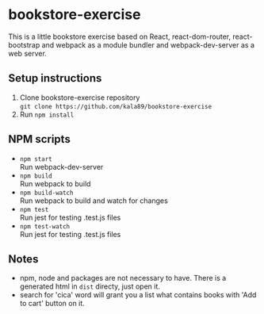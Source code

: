 # bookstore-exercise
This is a little bookstore exercise based on React, react-dom-router, react-bootstrap and webpack as a module bundler and webpack-dev-server as a web server.

## Setup instructions
1. Clone bookstore-exercise repository<br>```git clone https://github.com/kala89/bookstore-exercise```
2. Run ```npm install```

## NPM scripts
* ```npm start```<br>Run webpack-dev-server
* ```npm build```<br>Run webpack to build
* ```npm build-watch```<br>Run webpack to build and watch for changes
* ```npm test```<br>Run jest for testing .test.js files
* ```npm test-watch```<br>Run jest for testing .test.js files

## Notes
* npm, node and packages are not necessary to have. There is a generated html in ```dist``` directy, just open it.
* search for 'cica' word will grant you a list what contains books with 'Add to cart' button on it.